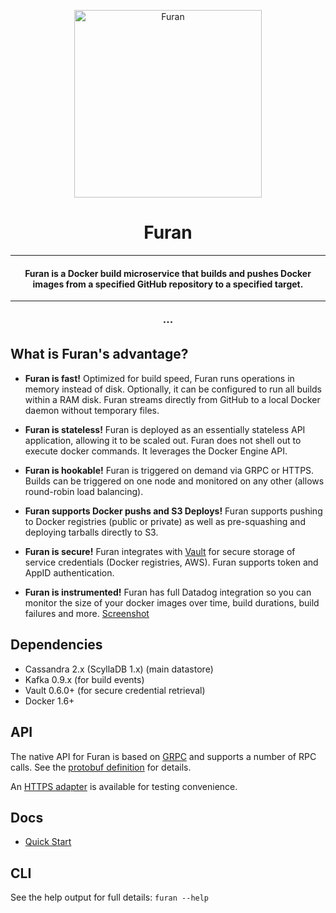 <p align="center">
<img with="304" height="300" src="https://s3-us-west-2.amazonaws.com/s.cdpn.io/12437/furan_icon.svg" alt="Furan" />
</p>
<h1 align="center">Furan</h1>

-----

<h4 align="center">Furan is a Docker build microservice that builds and pushes Docker images from a specified GitHub repository to a specified target.</h4>

-----

<h3 align="center">&middot;&middot;&middot;</h3>

## What is Furan's advantage?

-  **Furan is fast!** Optimized for build speed, Furan runs operations in memory instead of disk. Optionally, it can be configured to run all builds within a RAM disk. Furan streams directly from GitHub to a local Docker daemon without temporary files.

-  **Furan is stateless!** Furan is deployed as an essentially stateless API application, allowing it to be scaled out. Furan does not shell out to execute docker commands. It leverages the Docker Engine API.

-  **Furan is hookable!** Furan is triggered on demand via GRPC or HTTPS. Builds can be triggered on one node and monitored on any other (allows round-robin load balancing).

-  **Furan supports Docker pushs and S3 Deploys!** Furan supports pushing to Docker registries (public or private) as well as pre-squashing and deploying tarballs directly to S3.

- **Furan is secure!** Furan integrates with [Vault](https://www.vaultproject.io) for secure storage of service credentials (Docker registries, AWS). Furan supports token and AppID authentication.

- **Furan is instrumented!** Furan has full Datadog integration so you can monitor the size of your docker images over time, build durations, build failures and more. [Screenshot](https://s3.amazonaws.com/dsc-misc/furan-datadog-dashboard.png)

## Dependencies

-  Cassandra 2.x (ScyllaDB 1.x) (main datastore)
-  Kafka 0.9.x (for build events)
-  Vault 0.6.0+ (for secure credential retrieval)
-  Docker 1.6+

## API

The native API for Furan is based on [GRPC](http://www.grpc.io) and supports
a number of RPC calls. See the [protobuf definition](https://github.com/dollarshaveclub/furan/blob/master/protos/models.proto#L5-L10)
for details.

An [HTTPS adapter](https://github.com/dollarshaveclub/furan/blob/master/HTTP-API.md) is
available for testing convenience.

## Docs
-  [Quick Start](https://github.com/dollarshaveclub/furan/blob/master/docs/QUICKSTART.md)

## CLI

See the help output for full details: ``furan --help``
